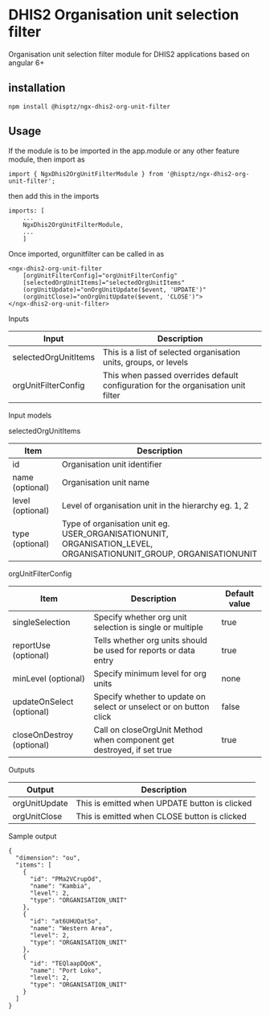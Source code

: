 # DHIS2 Organisation unit selection filter

Organisation unit selection filter module for DHIS2 applications based on angular 6+

## installation

`npm install @hisptz/ngx-dhis2-org-unit-filter`

## Usage

If the module is to be imported in the app.module or any other feature module, then import as

`import { NgxDhis2OrgUnitFilterModule } from '@hisptz/ngx-dhis2-org-unit-filter';`

then add this in the imports

```
imports: [
    ...
    NgxDhis2OrgUnitFilterModule,
    ...
    ]
```

Once imported, orgunitfilter can be called in as

```
<ngx-dhis2-org-unit-filter
    [orgUnitFilterConfig]="orgUnitFilterConfig"
    [selectedOrgUnitItems]="selectedOrgUnitItems"
    (orgUnitUpdate)="onOrgUnitUpdate($event, 'UPDATE')"
    (orgUnitClose)="onOrgUnitUpdate($event, 'CLOSE')">
</ngx-dhis2-org-unit-filter>
```

Inputs

| Input                | Description                                                                       |
| -------------------- | --------------------------------------------------------------------------------- |
| selectedOrgUnitItems | This is a list of selected organisation units, groups, or levels                  |
| orgUnitFilterConfig  | This when passed overrides default configuration for the organisation unit filter |

Input models

selectedOrgUnitItems

| Item             | Description                                                                                                       |
| ---------------- | ----------------------------------------------------------------------------------------------------------------- |
| id               | Organisation unit identifier                                                                                      |
| name (optional)  | Organisation unit name                                                                                            |
| level (optional) | Level of organisation unit in the hierarchy eg. 1, 2                                                              |
| type (optional)  | Type of organisation unit eg. USER_ORGANISATIONUNIT, ORGANISATION_LEVEL, ORGANISATIONUNIT_GROUP, ORGANISATIONUNIT |

orgUnitFilterConfig

| Item                      | Description                                                           | Default value |
| ------------------------- | --------------------------------------------------------------------- | ------------- |
| singleSelection           | Specify whether org unit selection is single or multiple              | true          |
| reportUse (optional)      | Tells whether org units should be used for reports or data entry      | true          |
| minLevel (optional)       | Specify minimum level for org units                                   | none          |
| updateOnSelect (optional) | Specify whether to update on select or unselect or on button click    | false         |
| closeOnDestroy (optional) | Call on closeOrgUnit Method when component get destroyed, if set true | true          |

Outputs

| Output        | Description                                   |
| ------------- | --------------------------------------------- |
| orgUnitUpdate | This is emitted when UPDATE button is clicked |
| orgUnitClose  | This is emitted when CLOSE button is clicked  |

Sample output

```
{
  "dimension": "ou",
  "items": [
    {
      "id": "PMa2VCrupOd",
      "name": "Kambia",
      "level": 2,
      "type": "ORGANISATION_UNIT"
    },
    {
      "id": "at6UHUQatSo",
      "name": "Western Area",
      "level": 2,
      "type": "ORGANISATION_UNIT"
    },
    {
      "id": "TEQlaapDQoK",
      "name": "Port Loko",
      "level": 2,
      "type": "ORGANISATION_UNIT"
    }
  ]
}
```
